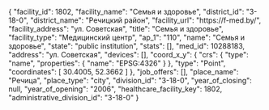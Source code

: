 {
    "facility_id": 1802,
    "facility_name": "Семья и здоровье",
    "district_id": "3-18-0",
    "district_name": "Речицкий район",
    "facility_url": "https:\/\/f-med.by\/",
    "facility_address": "ул. Советская",
    "title": "Семья и здоровье",
    "facility_type": "Медицинский центр",
    "ap_1": "110",
    "name": "Семья и здоровье",
    "state": "public institution",
    "stats": [],
    "med_id": 10288183,
    "address": "ул. Советская",
    "devices": [],
    "coord_x_y": {
        "crs": {
            "type": "name",
            "properties": {
                "name": "EPSG:4326"
            }
        },
        "type": "Point",
        "coordinates": [
            30.4005,
            52.3662
        ]
    },
    "job_offers": [],
    "place_name": "Речица",
    "place_type": "city",
    "division_id": "3-18-0",
    "year_of_closing": null,
    "year_of_opening": "2006",
    "healthcare_facility_key": 1802,
    "administrative_division_id": "3-18-0"
}